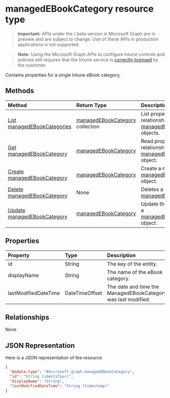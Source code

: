 ﻿# managedEBookCategory resource type

> **Important:** APIs under the / beta version in Microsoft Graph are in preview and are subject to change. Use of these APIs in production applications is not supported.

> **Note:** Using the Microsoft Graph APIs to configure Intune controls and policies still requires that the Intune service is [correctly licensed](https://go.microsoft.com/fwlink/?linkid=839381) by the customer.

Contains properties for a single Intune eBook category.
## Methods
|Method|Return Type|Description|
|:---|:---|:---|
|[List managedEBookCategories](../api/intune_books_managedebookcategory_list.md)|[managedEBookCategory](../resources/intune_books_managedebookcategory.md) collection|List properties and relationships of the [managedEBookCategory](../resources/intune_books_managedebookcategory.md) objects.|
|[Get managedEBookCategory](../api/intune_books_managedebookcategory_get.md)|[managedEBookCategory](../resources/intune_books_managedebookcategory.md)|Read properties and relationships of the [managedEBookCategory](../resources/intune_books_managedebookcategory.md) object.|
|[Create managedEBookCategory](../api/intune_books_managedebookcategory_create.md)|[managedEBookCategory](../resources/intune_books_managedebookcategory.md)|Create a new [managedEBookCategory](../resources/intune_books_managedebookcategory.md) object.|
|[Delete managedEBookCategory](../api/intune_books_managedebookcategory_delete.md)|None|Deletes a [managedEBookCategory](../resources/intune_books_managedebookcategory.md).|
|[Update managedEBookCategory](../api/intune_books_managedebookcategory_update.md)|[managedEBookCategory](../resources/intune_books_managedebookcategory.md)|Update the properties of a [managedEBookCategory](../resources/intune_books_managedebookcategory.md) object.|

## Properties
|Property|Type|Description|
|:---|:---|:---|
|id|String|The key of the entity.|
|displayName|String|The name of the eBook category.|
|lastModifiedDateTime|DateTimeOffset|The date and time the ManagedEBookCategory was last modified.|

## Relationships
None
## JSON Representation
Here is a JSON representation of the resource.
<!-- {
  "blockType": "resource",
  "keyProperty": "id",
  "@odata.type": "microsoft.graph.managedEBookCategory"
}
-->
``` json
{
  "@odata.type": "#microsoft.graph.managedEBookCategory",
  "id": "String (identifier)",
  "displayName": "String",
  "lastModifiedDateTime": "String (timestamp)"
}
```




